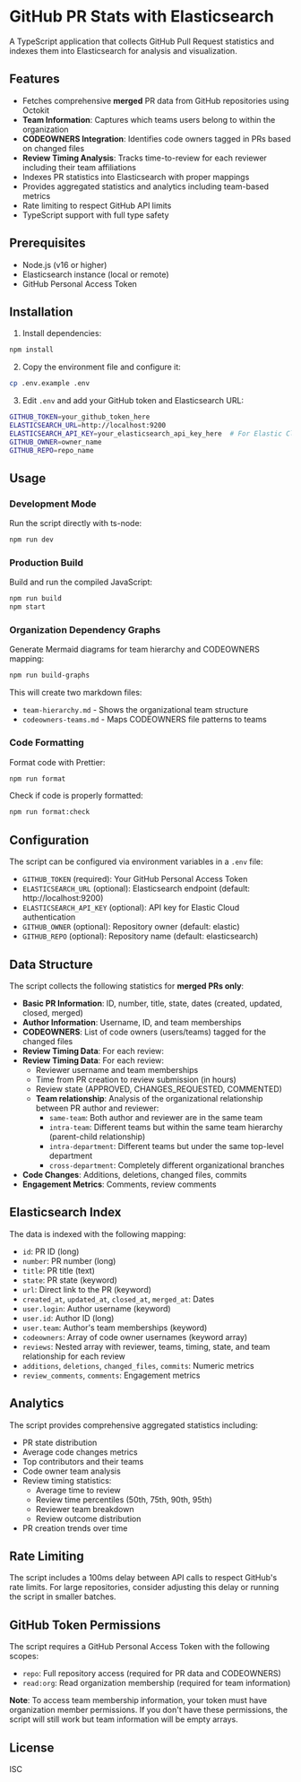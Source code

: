 # GitHub PR Stats with Elasticsearch

A TypeScript application that collects GitHub Pull Request statistics and indexes them into Elasticsearch for analysis and visualization.

## Features

- Fetches comprehensive **merged** PR data from GitHub repositories using Octokit
- **Team Information**: Captures which teams users belong to within the organization
- **CODEOWNERS Integration**: Identifies code owners tagged in PRs based on changed files
- **Review Timing Analysis**: Tracks time-to-review for each reviewer including their team affiliations
- Indexes PR statistics into Elasticsearch with proper mappings
- Provides aggregated statistics and analytics including team-based metrics
- Rate limiting to respect GitHub API limits
- TypeScript support with full type safety

## Prerequisites

- Node.js (v16 or higher)
- Elasticsearch instance (local or remote)
- GitHub Personal Access Token

## Installation

1. Install dependencies:

```bash
npm install
```

2. Copy the environment file and configure it:

```bash
cp .env.example .env
```

3. Edit `.env` and add your GitHub token and Elasticsearch URL:

```bash
GITHUB_TOKEN=your_github_token_here
ELASTICSEARCH_URL=http://localhost:9200
ELASTICSEARCH_API_KEY=your_elasticsearch_api_key_here  # For Elastic Cloud
GITHUB_OWNER=owner_name
GITHUB_REPO=repo_name
```

## Usage

### Development Mode

Run the script directly with ts-node:

```bash
npm run dev
```

### Production Build

Build and run the compiled JavaScript:

```bash
npm run build
npm start
```

### Organization Dependency Graphs

Generate Mermaid diagrams for team hierarchy and CODEOWNERS mapping:

```bash
npm run build-graphs
```

This will create two markdown files:

- `team-hierarchy.md` - Shows the organizational team structure
- `codeowners-teams.md` - Maps CODEOWNERS file patterns to teams

### Code Formatting

Format code with Prettier:

```bash
npm run format
```

Check if code is properly formatted:

```bash
npm run format:check
```

## Configuration

The script can be configured via environment variables in a `.env` file:

- `GITHUB_TOKEN` (required): Your GitHub Personal Access Token
- `ELASTICSEARCH_URL` (optional): Elasticsearch endpoint (default: http://localhost:9200)
- `ELASTICSEARCH_API_KEY` (optional): API key for Elastic Cloud authentication
- `GITHUB_OWNER` (optional): Repository owner (default: elastic)
- `GITHUB_REPO` (optional): Repository name (default: elasticsearch)

## Data Structure

The script collects the following statistics for **merged PRs only**:

- **Basic PR Information**: ID, number, title, state, dates (created, updated, closed, merged)
- **Author Information**: Username, ID, and team memberships
- **CODEOWNERS**: List of code owners (users/teams) tagged for the changed files
- **Review Timing Data**: For each review:
- **Review Timing Data**: For each review:
  - Reviewer username and team memberships
  - Time from PR creation to review submission (in hours)
  - Review state (APPROVED, CHANGES_REQUESTED, COMMENTED)
  - **Team relationship**: Analysis of the organizational relationship between PR author and reviewer:
    - `same-team`: Both author and reviewer are in the same team
    - `intra-team`: Different teams but within the same team hierarchy (parent-child relationship)
    - `intra-department`: Different teams but under the same top-level department
    - `cross-department`: Completely different organizational branches
- **Code Changes**: Additions, deletions, changed files, commits
- **Engagement Metrics**: Comments, review comments

## Elasticsearch Index

The data is indexed with the following mapping:

- `id`: PR ID (long)
- `number`: PR number (long)
- `title`: PR title (text)
- `state`: PR state (keyword)
- `url`: Direct link to the PR (keyword)
- `created_at`, `updated_at`, `closed_at`, `merged_at`: Dates
- `user.login`: Author username (keyword)
- `user.id`: Author ID (long)
- `user.team`: Author's team memberships (keyword)
- `codeowners`: Array of code owner usernames (keyword array)
- `reviews`: Nested array with reviewer, teams, timing, state, and team relationship for each review
- `additions`, `deletions`, `changed_files`, `commits`: Numeric metrics
- `review_comments`, `comments`: Engagement metrics

## Analytics

The script provides comprehensive aggregated statistics including:

- PR state distribution
- Average code changes metrics
- Top contributors and their teams
- Code owner team analysis
- Review timing statistics:
  - Average time to review
  - Review time percentiles (50th, 75th, 90th, 95th)
  - Reviewer team breakdown
  - Review outcome distribution
- PR creation trends over time

## Rate Limiting

The script includes a 100ms delay between API calls to respect GitHub's rate limits. For large repositories, consider adjusting this delay or running the script in smaller batches.

## GitHub Token Permissions

The script requires a GitHub Personal Access Token with the following scopes:

- `repo`: Full repository access (required for PR data and CODEOWNERS)
- `read:org`: Read organization membership (required for team information)

**Note**: To access team membership information, your token must have organization member permissions. If you don't have these permissions, the script will still work but team information will be empty arrays.

## License

ISC
